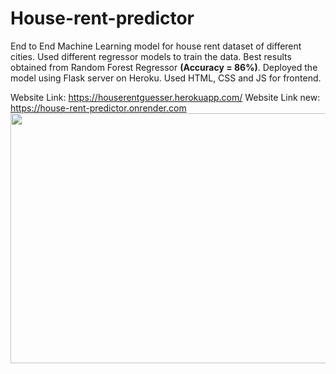 # House-rent-predictor
End to End Machine Learning model for house rent dataset of different cities.
Used different regressor models to train the data. Best results obtained from Random Forest Regressor **(Accuracy = 86%)**.
Deployed the model using Flask server on Heroku.
Used HTML, CSS and JS for frontend.

Website Link: https://houserentguesser.herokuapp.com/
Website Link new: https://house-rent-predictor.onrender.com
<img src="https://user-images.githubusercontent.com/68499851/187070164-f6e5d2e5-51bb-43a3-9cf1-d71ac708727f.png" data-canonical-src="https://user-images.githubusercontent.com/68499851/187070164-f6e5d2e5-51bb-43a3-9cf1-d71ac708727f.png" width="800" height="400" />

